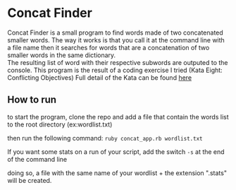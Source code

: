 Concat Finder
=============

Concat Finder is a small program to find words made of two concatenated smaller words. 
The way it works is that you call it at the command line with a file name then it searches 
for words that are a concatenation of two smaller words in the same dictionary.  
The resulting list of word with their respective subwords are outputed to the console.
This program is the result of a coding exercise I tried (Kata Eight: Conflicting Objectives)
Full detail of the Kata can be found [here](http://codekata.pragprog.com/2007/01/kata_eight_conf.html)  

How to run
----------
to start the program, clone the repo and add a file that contain the words list to the root directory (ex:wordlist.txt)

then run the following command:
    `ruby concat_app.rb wordlist.txt`

If you want some stats on a run of your script, add the switch `-s` at the end of the command line

doing so, a file with the same name of your wordlist + the extension ".stats" will be created.
